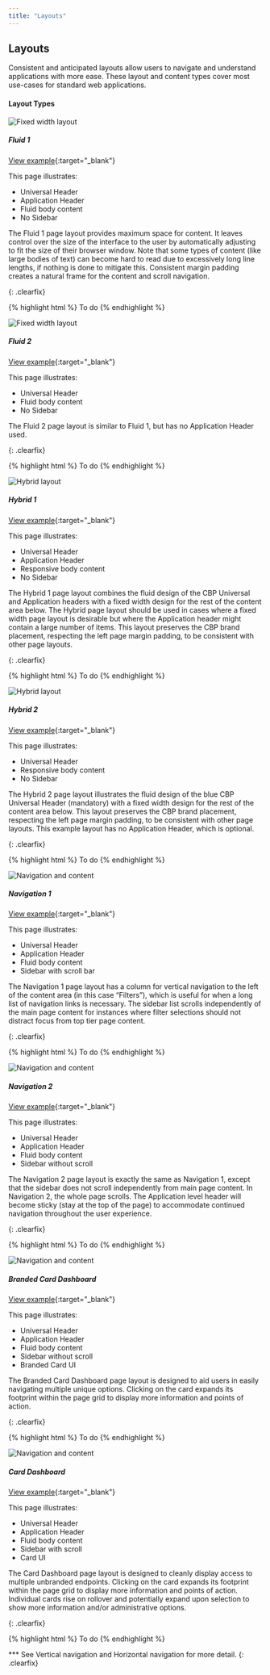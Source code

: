 ```yaml
---
title: "Layouts"
---
```


<div class="pl-pattern pl-pattern-layouts">

## Layouts
Consistent and anticipated layouts allow users to navigate and understand applications with more ease. These layout and content types cover most use-cases for standard web applications.

#### Layout Types

<div class="pl-preview">

![Fixed width layout](layouts/images/layout-fluid_wApp.png)

##### Fluid 1

[View example](layouts/fluid_wApp.html){:target="_blank"}

This page illustrates:
* Universal Header
* Application Header
* Fluid body content
* No Sidebar


The Fluid 1 page layout provides maximum space for content. It leaves control over the size of the interface to the user by automatically adjusting to fit the size of their browser window. Note that some types of content (like large bodies of text) can become hard to read due to excessively long line lengths, if nothing is done to mitigate this. Consistent margin padding creates a natural frame for the content and scroll navigation.


</div>

{: .clearfix}

{% highlight html %}
To do
{% endhighlight %}

<div class="pl-preview">

![Fixed width layout](layouts/images/layout-fluid.png)

##### Fluid 2

[View example](layouts/fluid.html){:target="_blank"}

This page illustrates:
* Universal Header
* Fluid body content
* No Sidebar

The Fluid 2 page layout is similar to Fluid 1, but has no Application Header used.


</div>

{: .clearfix}

{% highlight html %}
To do
{% endhighlight %}

<div class="pl-preview">

![Hybrid layout](layouts/images/layout-hybrid_wApp.png)

##### Hybrid 1

[View example](layouts/hybrid_wApp.html){:target="_blank"}

This page illustrates:
* Universal Header
* Application Header
* Responsive body content
* No Sidebar

The Hybrid 1 page layout combines the fluid design of the CBP Universal and Application headers with a fixed width design for the rest of the content area below. The Hybrid page layout should be used in cases where a fixed width page layout is desirable but where the Application header might contain a large number of items. This layout preserves the CBP brand placement, respecting the left page margin padding, to be consistent with other page layouts.

</div>

{: .clearfix}

{% highlight html %}
To do
{% endhighlight %}

<div class="pl-preview">

![Hybrid layout](layouts/images/layout-hybrid.png)

##### Hybrid 2

[View example](layouts/hybrid.html){:target="_blank"}

This page illustrates:
* Universal Header
* Responsive body content
* No Sidebar

The Hybrid 2 page layout illustrates the fluid design of the blue CBP Universal Header (mandatory) with a fixed width design for the rest of the content area below. This layout preserves the CBP brand placement, respecting the left page margin padding, to be consistent with other page layouts. This example layout has no Application Header, which is optional.
</div>

{: .clearfix}

{% highlight html %}
To do
{% endhighlight %}


<div class="pl-preview">

![Navigation and content](layouts/images/type-content-navigation_wApp.png)

##### Navigation 1

[View example](layouts/type-content-navigation_wFixedSide.html){:target="_blank"}

This page illustrates:
* Universal Header
* Application Header
* Fluid body content
* Sidebar with scroll bar

The Navigation 1 page layout has a column for vertical navigation to the left of the content area (in this case “Filters”), which is useful for when a long list of navigation links is necessary. The sidebar list scrolls independently of the main page content for instances where filter selections should not distract focus from top tier page content.

</div>

{: .clearfix}

{% highlight html %}
To do
{% endhighlight %}

<div class="pl-preview">

![Navigation and content](layouts/images/type-content-navigation_wApp.png)

##### Navigation 2

[View example](layouts/type-content-navigation_wApp.html){:target="_blank"}

This page illustrates:
* Universal Header
* Application Header
* Fluid body content
* Sidebar without scroll 

The Navigation 2 page layout is exactly the same as Navigation 1, except that the sidebar does not scroll independently from main page content. In Navigation 2, the whole page scrolls. The Application level header will become sticky (stay at the top of the page) to accommodate continued navigation throughout the user experience.

</div>

{: .clearfix}

{% highlight html %}
To do
{% endhighlight %}

<div class="pl-preview">


![Navigation and content](layouts/images/layout-dashboard.brand-card.png)

##### Branded Card Dashboard

[View example](layouts/brand-card-layout.html){:target="_blank"}

This page illustrates:
* Universal Header
* Application Header
* Fluid body content
* Sidebar without scroll 
* Branded Card UI

The Branded Card Dashboard page layout is designed to aid users in easily navigating multiple unique options. Clicking on the card expands its footprint within the page grid to display more information and points of action.


</div>

{: .clearfix}

{% highlight html %}
To do
{% endhighlight %} 

<div class="pl-preview">


![Navigation and content](layouts/images/layout-dashboard.card.png)


##### Card Dashboard

[View example](layouts/card-layout.html){:target="_blank"}

This page illustrates:
* Universal Header
* Application Header
* Fluid body content
* Sidebar with scroll 
* Card UI


The Card Dashboard page layout is designed to cleanly display access to multiple unbranded endpoints. Clicking on the card expands its footprint within the page grid to display more information and points of action. Individual cards rise on rollover and potentially expand upon selection to show more information and/or administrative options.


</div>

{: .clearfix}

{% highlight html %}
To do
{% endhighlight %} 

*** See Vertical navigation and Horizontal navigation for more detail.
{: .clearfix}

</div>
